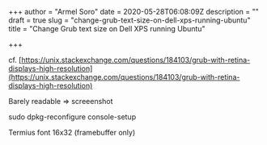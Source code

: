 +++
author = "Armel Soro"
date = 2020-05-28T06:08:09Z
description = ""
draft = true
slug = "change-grub-text-size-on-dell-xps-running-ubuntu"
title = "Change Grub text size on Dell XPS running Ubuntu"

+++


cf. [https://unix.stackexchange.com/questions/184103/grub-with-retina-displays-high-resolution](https://unix.stackexchange.com/questions/184103/grub-with-retina-displays-high-resolution)

Barely readable => screeenshot

sudo dpkg-reconfigure console-setup

Termius font 16x32 (framebuffer only)







